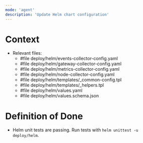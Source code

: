 ```yaml
---
mode: 'agent'
description: 'Update Helm chart configuration'
---
```


# Context
- Relevant files: 
    - #file deploy/helm/events-collector-config.yaml
    - #file deploy/helm/gateway-collector-config.yaml
    - #file deploy/helm/metrics-collector-config.yaml
    - #file deploy/helm/node-collector-config.yaml
    - #file deploy/helm/templates/_common-config.tpl
    - #file deploy/helm/templates/_helpers.tpl
    - #file deploy/helm/values.yaml
    - #file deploy/helm/values.schema.json

# Definition of Done
- Helm unit tests are passing. Run tests with `helm unittest -u deploy/helm`.

